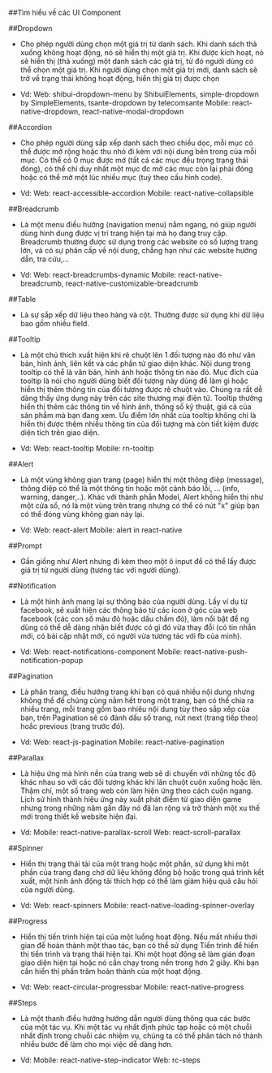 ##Tìm hiểu về các UI Component

##Dropdown

* Cho phép người dùng chọn một giá trị từ danh sách. Khi danh sách thả xuống không hoạt động, nó sẽ hiển thị một giá trị. Khi được kích hoạt, nó sẽ hiển thị (thả xuống) một danh sách các giá trị, từ đó người dùng có thể chọn một giá trị. Khi người dùng chọn một giá trị mới, danh sách sẽ trở về trạng thái không hoạt động, hiển thị giá trị được chọn

* Vd:
Web: shibui-dropdown-menu by ShibuiElements, simple-dropdown by SimpleElements, tsante-dropdown by telecomsante
Mobile: react-native-dropdown, react-native-modal-dropdown

##Accordion

* Cho phép người dùng sắp xếp danh sách theo chiều dọc, mỗi mục có thể được mở rộng hoặc thu nhỏ đi kèm với nội dung bên trong của mỗi mục. Có thể có 0 mục được mở (tất cả các mục đều trọng trạng thái đóng), có thể chỉ duy nhất một mục đc mở các mục còn lại phải đóng hoặc có thể mở một lúc nhiều mục (tuỳ theo cấu hình code).

* Vd:
Web: react-accessible-accordion
Mobile: react-native-collapsible

##Breadcrumb

* Là một menu điều hướng (navigation menu) nằm ngang, nó giúp người dùng hình dung được vị trí trang hiện tại mà họ đang truy cập. Breadcrumb thường được sử dụng trong các website có số lượng trang lớn, và có sự phân cấp về nội dung, chẳng hạn như các website hướng dẫn, tra cứu,...

* Vd:
Web: react-breadcrumbs-dynamic
Mobile: react-native-breadcrumb,
react-native-customizable-breadcrumb

##Table

* Là sự sắp xếp dữ liệu theo hàng và cột. Thường được sử dụng khi dữ liệu bao gồm nhiều field.

##Tooltip

* Là một chú thích xuất hiện khi rê chuột lên 1 đối tượng nào đó như văn bản, hình ảnh, liên kết và các phần tử giao diện khác. Nội dung trong tooltip có thể là văn bản, hình ảnh hoặc thông tin nào đó. Mục đích của tooltip là nói cho người dùng biết đối tượng này dùng để làm gì hoặc hiển thị thêm thông tin của đối tượng được rê chuột vào. Chúng ra rất dễ dàng thấy ứng dụng này trên các site thương mại điện tử. Tooltip thường hiển thị thêm các thông tin về hình ảnh, thông số kỹ thuật, giá cả của sản phẩm mà bạn đang xem. Ưu điểm lớn nhất của tooltip không chỉ là hiển thị được thêm nhiều thông tin của đối tượng mà còn tiết kiệm được diện tích trên giao diện.

* Vd:
Web: react-tooltip
Mobile: rn-tooltip

##Alert

* Là một vùng không gian trang (page) hiển thị một thông điệp (message), thông điệp có thể là một thông tin hoặc một cảnh báo lỗi, ... (info, warning, danger,..). Khác với thành phần Model, Alert không hiển thị như một cửa sổ, nó là một vùng trên trang nhưng có thể có nút "x" giúp bạn có thể đóng vùng không gian này lại.

* Vd:
Web: react-alert
Mobile: alert in react-native

##Prompt

* Gần giống như Alert nhưng đi kèm theo một ô input để có thể lấy được giá trị từ người dùng (tương tác với người dùng).

##Notification

* Là một hình ảnh mang lại sự thông báo của người dùng. Lấy ví dụ từ facebook, sẽ xuất hiện các thông báo từ các icon ở góc của web facebook (các con số màu đỏ hoặc dấu chấm đỏ), làm nổi bật để ng dùng có thể dễ dàng nhận biết được có gì đó vừa thay đổi (có tin nhắn mới, có bài cập nhật mới, có người vừa tương tác với fb của mình).

* Vd:
Web: react-notifications-component
Mobile: react-native-push-notification-popup

##Pagination

* Là phân trang, điều hướng trang khi bạn có quá nhiều nội dung nhưng không thể để chúng cùng nằm hết trong một trang, bạn có thể chia ra nhiều trang, mỗi trang gồm bao nhiêu nội dung tùy theo sắp xếp của bạn, trên Pagination sẽ có đánh dấu số trang, nút next (trang tiếp theo) hoắc previous (trang trước đó).

* Vd:
Web: react-js-pagination
Mobile: react-native-pagination

##Parallax

* Là hiệu ứng mà hình nền của trang web sẽ di chuyển với những tốc độ khác nhau so với các đối tượng khác khi lăn chuột cuộn xuống hoặc lên. Thậm chí, một số trang web còn làm hiện ứng theo cách cuộn ngang. Lịch sử hình thành hiệu ứng này xuất phát điểm từ giao diện game nhưng trong những năm gần đây nó đã lan rộng và trở thành một xu thế mới trong thiết kế website hiện đại.

* Vd:
Mobile: react-native-parallax-scroll
Web: react-scroll-parallax

##Spinner

* Hiển thị trạng thái tải của một trang hoặc một phần, sử dụng khi một phần của trang đang chờ dữ liệu không đồng bộ hoặc trong quá trình kết xuất, một hình ảnh động tải thích hợp có thể làm giảm hiệu quả câu hỏi của người dùng.

* Vd:
Web: react-spinners
Mobile: react-native-loading-spinner-overlay

##Progress

* Hiển thị tiến trình hiện tại của một luồng hoạt động. Nếu mất nhiều thời gian để hoàn thành một thao tác, bạn có thể sử dụng Tiến trình để hiển thị tiến trình và trạng thái hiện tại. Khi một hoạt động sẽ làm gián đoạn giao diện hiện tại hoặc nó cần chạy trong nền trong hơn 2 giây. Khi bạn cần hiển thị phần trăm hoàn thành của một hoạt động.

* Vd:
Web: react-circular-progressbar
Mobile: react-native-progress

##Steps

* Là một thanh điều hướng hướng dẫn người dùng thông qua các bước của một tác vụ. Khi một tác vụ nhất định phức tạp hoặc có một chuỗi nhất định trong chuỗi các nhiệm vụ, chúng ta có thể phân tách nó thành nhiều bước để làm cho mọi việc dễ dàng hơn.

* Vd:
Mobile: react-native-step-indicator
Web: rc-steps



















